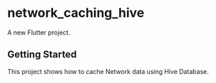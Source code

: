 # network_caching_hive

A new Flutter project.

## Getting Started

This project shows how to cache Network data using Hive Database.


